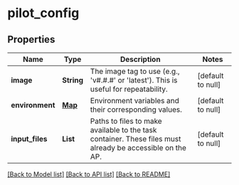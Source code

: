 # pilot_config
## Properties

| Name | Type | Description | Notes |
|------------ | ------------- | ------------- | -------------|
| **image** | **String** | The image tag to use (e.g., &#39;v#.#.#&#39; or &#39;latest&#39;). This is useful for repeatability. | [default to null] |
| **environment** | [**Map**](pilot_config_environment_value.md) | Environment variables and their corresponding values. | [default to null] |
| **input\_files** | **List** | Paths to files to make available to the task container. These files must already be accessible on the AP. | [default to null] |

[[Back to Model list]](../README.md#documentation-for-models) [[Back to API list]](../README.md#documentation-for-api-endpoints) [[Back to README]](../README.md)


